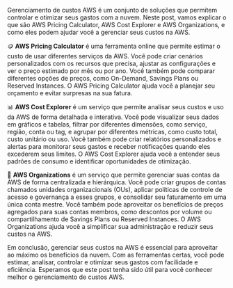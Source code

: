 Gerenciamento de custos AWS é um conjunto de soluções que permitem controlar e otimizar seus gastos com a nuvem. Neste post, vamos explicar o que são AWS Pricing Calculator, AWS Cost Explorer e AWS Organizations, e como eles podem ajudar você a gerenciar seus custos na AWS.

 🪙 **AWS Pricing Calculator** é uma ferramenta online que permite estimar o custo de usar diferentes serviços da AWS. Você pode criar cenários personalizados com os recursos que precisa, ajustar as configurações e ver o preço estimado por mês ou por ano. Você também pode comparar diferentes opções de preços, como On-Demand, Savings Plans ou Reserved Instances. O AWS Pricing Calculator ajuda você a planejar seu orçamento e evitar surpresas na sua fatura.

 📊 **AWS Cost Explorer** é um serviço que permite analisar seus custos e uso da AWS de forma detalhada e interativa. Você pode visualizar seus dados em gráficos e tabelas, filtrar por diferentes dimensões, como serviço, região, conta ou tag, e agrupar por diferentes métricas, como custo total, custo unitário ou uso. Você também pode criar relatórios personalizados e alertas para monitorar seus gastos e receber notificações quando eles excederem seus limites. O AWS Cost Explorer ajuda você a entender seus padrões de consumo e identificar oportunidades de otimização.

 👥 **AWS Organizations** é um serviço que permite gerenciar suas contas da AWS de forma centralizada e hierárquica. Você pode criar grupos de contas chamados unidades organizacionais (OUs), aplicar políticas de controle de acesso e governança a esses grupos, e consolidar seu faturamento em uma única conta mestre. Você também pode aproveitar os benefícios de preços agregados para suas contas membros, como descontos por volume ou compartilhamento de Savings Plans ou Reserved Instances. O AWS Organizations ajuda você a simplificar sua administração e reduzir seus custos na AWS.

Em conclusão, gerenciar seus custos na AWS é essencial para aproveitar ao máximo os benefícios da nuvem. Com as ferramentas certas, você pode estimar, analisar, controlar e otimizar seus gastos com facilidade e eficiência. Esperamos que este post tenha sido útil para você conhecer melhor o gerenciamento de custos AWS.